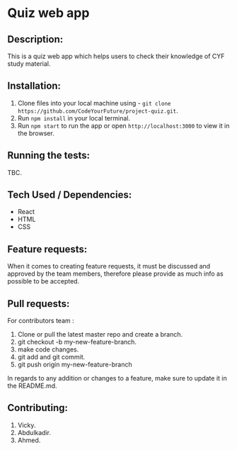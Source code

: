 # Quiz web app

## Description:

This is a quiz web app which helps users to check their knowledge of CYF study material.

## Installation:

1. Clone files into your local machine using - `git clone https://github.com/CodeYourFuture/project-quiz.git`.
2. Run `npm install` in your local terminal.
3. Run `npm start` to run the app or open `http://localhost:3000` to view it in the browser.

## Running the tests:

TBC.

## Tech Used / Dependencies:

- React
- HTML
- CSS

## Feature requests:

When it comes to creating feature requests, it must be discussed and approved by the team members, therefore please provide as much info as possible to be accepted.

## Pull requests:

For contributors team :

1. Clone or pull the latest master repo and create a branch.
2. git checkout -b my-new-feature-branch.
3. make code changes.
4. git add and git commit.
5. git push origin my-new-feature-branch

In regards to any addition or changes to a feature, make sure to update it in
the README.md.

## Contributing:

1. Vicky.
2. Abdulkadir.
3. Ahmed.
